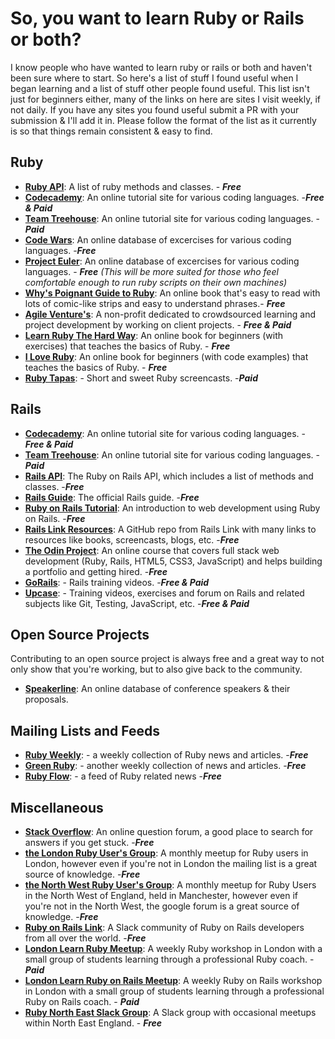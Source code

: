 # So, you want to learn Ruby or Rails or both?

I know people who have wanted to learn ruby or rails or both and haven't been sure where to start. So here's a list of stuff I found useful when I began learning and a list of stuff other people found useful. This list isn't just for beginners either, many of the links on here are sites I visit weekly, if not daily. If you have any sites you found useful submit a PR with your submission & I'll add it in. Please follow the format of the list as it currently is so that things remain consistent & easy to find.

## Ruby
- **[Ruby API](http://ruby-doc.org/core-2.4.0/Method.html)**: A list of ruby methods and classes. - ___Free___
- **[Codecademy](https://codecademy.com)**: An online tutorial site for various coding languages. -___Free & Paid___
- **[Team Treehouse](https://teamtreehouse.com)**: An online tutorial site for various coding languages. -___Paid___
- **[Code Wars](https://www.codewars.com)**: An online database of excercises for various coding languages. -___Free___
- **[Project Euler](https://projecteuler.net)**: An online database of excercises for various coding languages. - ___Free___ 
_(This will be more suited for those who feel comfortable enough to run ruby scripts on their own machines)_
- **[Why's Poignant Guide to Ruby](http://poignant.guide/book/)**: An online book that's easy to read with lots of comic-like strips and easy to understand phrases.- ___Free___
- **[Agile Venture's](http://www.agileventures.org)**: A non-profit dedicated to crowdsourced learning and project development by working on client projects. - ***Free & Paid***
- **[Learn Ruby The Hard Way](https://learnrubythehardway.org/book/)**: An online book for beginners (with exercises) that teaches the basics of Ruby. - ***Free***
- **[I Love Ruby](https://mindaslab.github.io/I-Love-Ruby/)**: An online book for beginners (with code examples) that teaches the basics of Ruby. - ***Free***
- **[Ruby Tapas](https://www.rubytapas.com/)**: - Short and sweet Ruby screencasts. -___Paid___

## Rails
- **[Codecademy](https://codecademy.com)**: An online tutorial site for various coding languages. - ___Free & Paid___ 
- **[Team Treehouse](https://teamtreehouse.com)**: An online tutorial site for various coding languages. - ___Paid___ 
- **[Rails API](http://api.rubyonrails.org)**: The Ruby on Rails API, which includes a list of methods and classes. -___Free___ 
- **[Rails Guide](http://guides.rubyonrails.org)**: The official Rails guide. -___Free___ 
- **[Ruby on Rails Tutorial](https://www.railstutorial.org/book)**: An introduction to web development using Ruby on Rails. -___Free___
- **[Rails Link Resources](https://github.com/railslink/resources/wiki)**: A GitHub repo from Rails Link with many links to resources like books, screencasts, blogs, etc. -___Free___
- **[The Odin Project](http://www.theodinproject.com/)**: An online course that covers full stack web development (Ruby, Rails, HTML5, CSS3, JavaScript) and helps building a portfolio and getting hired. -___Free___
- **[GoRails](https://gorails.com/)**: - Rails training videos. -___Free & Paid___
- **[Upcase](https://thoughtbot.com/upcase)**: - Training videos, exercises and forum on Rails and related subjects like Git, Testing, JavaScript, etc. -___Free & Paid___

## Open Source Projects
Contributing to an open source project is always free and a great way to not only show that you're working, but to also give back to the community.

- **[Speakerline](https://github.com/nodunayo/speakerline)**: An online database of conference speakers & their proposals.

## Mailing Lists and Feeds
- **[Ruby Weekly](http://rubyweekly.com/)**: - a weekly collection of Ruby news and articles. -___Free___
- **[Green Ruby](http://greenruby.org/)**: - another weekly collection of news and articles. -___Free___
- **[Ruby Flow](http://www.rubyflow.com/)**: - a feed of Ruby related news -___Free___

## Miscellaneous
- **[Stack Overflow](https://stackoverflow.com)**: An online question forum, a good place to search for answers if you get stuck. -___Free___
- **[the London Ruby User's Group](http://lrug.org)**: A monthly meetup for Ruby users in London, however even if you're not in London the mailing list is a great source of knowledge. -___Free___ 
- **[the North West Ruby User's Group](https://groups.google.com/forum/#!forum/nwrug-members)**: A monthly meetup for Ruby Users in the North West of England, held in Manchester, however even if you're not in the North West, the google forum is a great source of knowledge. -___Free___ 
- **[Ruby on Rails Link](http://www.rubyonrails.link/)**: A Slack community of Ruby on Rails developers from all over the world. -___Free___
- **[London Learn Ruby Meetup](https://www.meetup.com/London-Learn-Ruby/)**: A weekly Ruby workshop in London with a small group of students learning through a professional Ruby coach. - ___Paid___ 
- **[London Learn Ruby on Rails Meetup](https://www.meetup.com/London-Learn-Ruby-on-Rails/)**: A weekly Ruby on Rails workshop in London with a small group of students learning through a professional Ruby on Rails coach. - ___Paid___
- **[Ruby North East Slack Group](http://rubynortheast.co.uk/)**: A Slack group with occasional meetups within North East England. - ___Free___
